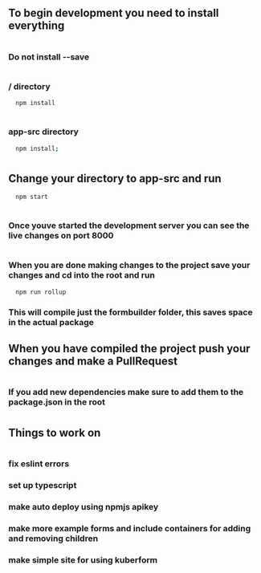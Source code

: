 ## To begin development you need to install everything
#
### Do not install --save
#
### / directory
```bash
  npm install
```
#
### app-src directory
```bash
  npm install;
```
#
## Change your directory to app-src and run
```bash
  npm start
```
#
### Once youve started the development server you can see the live changes on port 8000
#
### When you are done making changes to the project save your changes and cd into the root and run
```bash
  npm run rollup
```
### This will compile just the formbuilder folder, this saves space in the actual package

## When you have compiled the project push your changes and make a PullRequest
#
### If you add new dependencies make sure to add them to the package.json in the root
#
## Things to work on
#
### fix eslint errors
### set up typescript
### make auto deploy using npmjs apikey
### make more example forms and include containers for adding and removing children
### make simple site for using kuberform
